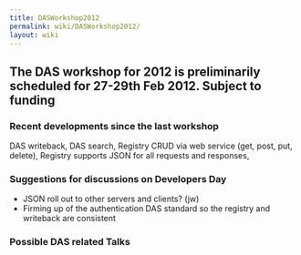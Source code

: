 ```yaml
---
title: DASWorkshop2012
permalink: wiki/DASWorkshop2012/
layout: wiki
---
```


The DAS workshop for 2012 is preliminarily scheduled for 27-29th Feb 2012. Subject to funding
---------------------------------------------------------------------------------------------

### Recent developments since the last workshop

DAS writeback, DAS search, Registry CRUD via web service (get, post,
put, delete), Registry supports JSON for all requests and responses,

### Suggestions for discussions on Developers Day

-   JSON roll out to other servers and clients? (jw)
-   Firming up of the authentication DAS standard so the registry and
    writeback are consistent

### Possible DAS related Talks
